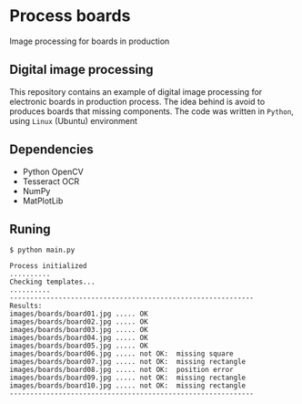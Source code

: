 # Process boards
Image processing for boards in production

## Digital image processing
This repository contains an example of digital image processing for electronic boards in production process.
The idea behind is avoid to produces boards that missing components.
The code was written in `Python`, using `Linux` (Ubuntu) environment

## Dependencies
- Python OpenCV
- Tesseract OCR
- NumPy
- MatPlotLib

## Runing

```
$ python main.py

Process initialized
..........
Checking templates...
..........
------------------------------------------------------------
Results:
images/boards/board01.jpg ..... OK
images/boards/board02.jpg ..... OK
images/boards/board03.jpg ..... OK
images/boards/board04.jpg ..... OK
images/boards/board05.jpg ..... OK
images/boards/board06.jpg ..... not OK:  missing square
images/boards/board07.jpg ..... not OK:  missing rectangle
images/boards/board08.jpg ..... not OK:  position error
images/boards/board09.jpg ..... not OK:  missing rectangle
images/boards/board10.jpg ..... not OK:  missing rectangle
------------------------------------------------------------
```